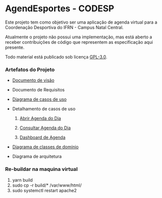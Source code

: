 # AgendEsportes - CODESP

Este projeto tem como objetivo ser uma aplicação de agenda virtual para a Coordenação Desportiva do IFRN - Campus Natal Central.

Atualmente o projeto não possui uma implementação, mas está aberto a receber contribuições de código que representem as especificação aqui presente.

Todo material está publicado sob licença [GPL-3.0](https://www.gnu.org/licenses/quick-guide-gplv3.pt-br.html).

### Artefatos do Projeto

* [Documento de visão](https://github.com/AgendEsportes/AgendEsport/blob/main/docs/visao_do_produto.md)

* Documento de Requisitos

* [Diagrama de casos de uso](https://github.com/AgendEsportes/AgendEsport/blob/main/docs/diagramas/Diagrama%20Casos%20de%20Uso.png)

* Detalhamento de casos de uso 

  1. [Abrir Agenda do Dia](https://github.com/AgendEsportes/AgendEsport/blob/main/docs/casos_de_uso/cdu_abrir_agenda_do_dia.md)

  2. [Consultar Agenda do Dia](https://github.com/AgendEsportes/AgendEsport/blob/main/docs/casos_de_uso/cdu_consultar_agenda_do_dia.md)

  3. [Dashboard de Agenda](https://github.com/AgendEsportes/AgendEsport/blob/main/docs/casos_de_uso/cdu_dashboard_de_agenda.md)
* [Diagrama de classes de domínio](https://github.com/AgendEsportes/AgendEsport/blob/main/docs/diagramas/DiagramaClasses.pdf)
* Diagrama de arquitetura

### Re-buildar na maquina virtual

1. yarn build
2. sudo cp -r build/* /var/www/html/
3. sudo systemctl restart apache2
